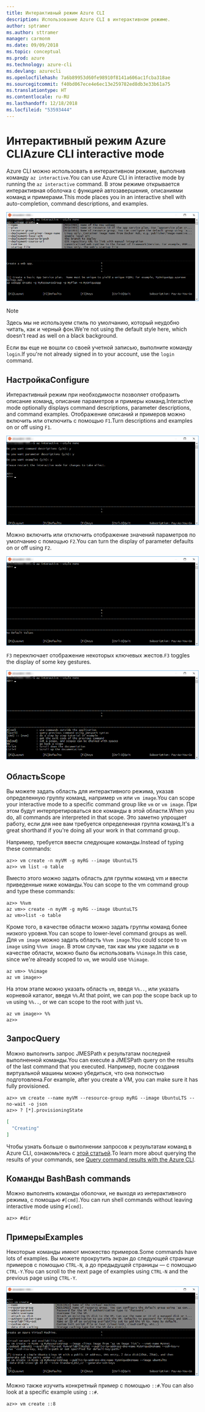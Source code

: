 ```yaml
---
title: Интерактивный режим Azure CLI
description: Использование Azure CLI в интерактивном режиме.
author: sptramer
ms.author: sttramer
manager: carmonm
ms.date: 09/09/2018
ms.topic: conceptual
ms.prod: azure
ms.technology: azure-cli
ms.devlang: azurecli
ms.openlocfilehash: 7a6b89953d60fe98910f8141a606ac1fcba318ae
ms.sourcegitcommit: f40bd067ece4e6ec13e259782ed8db3e33b61a75
ms.translationtype: HT
ms.contentlocale: ru-RU
ms.lasthandoff: 12/18/2018
ms.locfileid: "53593444"
---
```

# <a name="azure-cli-interactive-mode"></a><span data-ttu-id="6e254-103">Интерактивный режим Azure CLI</span><span class="sxs-lookup"><span data-stu-id="6e254-103">Azure CLI interactive mode</span></span>

<span data-ttu-id="6e254-104">Azure CLI можно использовать в интерактивном режиме, выполнив команду `az interactive`.</span><span class="sxs-lookup"><span data-stu-id="6e254-104">You can use Azure CLI in interactive mode by running the `az interactive` command.</span></span>
<span data-ttu-id="6e254-105">В этом режиме открывается интерактивная оболочка с функцией автозавершения, описаниями команд и примерами.</span><span class="sxs-lookup"><span data-stu-id="6e254-105">This mode places you in an interactive shell with auto-completion, command descriptions, and examples.</span></span>

![Интерактивный режим](./media/interactive-azure-cli/webapp-create.png)

> [!NOTE]
> <span data-ttu-id="6e254-107">Здесь мы не используем стиль по умолчанию, который неудобно читать, как и черный фон.</span><span class="sxs-lookup"><span data-stu-id="6e254-107">We're not using the default style here, which doesn't read as well on a black background.</span></span>

<span data-ttu-id="6e254-108">Если вы еще не вошли со своей учетной записью, выполните команду `login`.</span><span class="sxs-lookup"><span data-stu-id="6e254-108">If you're not already signed in to your account, use the `login` command.</span></span>

## <a name="configure"></a><span data-ttu-id="6e254-109">Настройка</span><span class="sxs-lookup"><span data-stu-id="6e254-109">Configure</span></span>

<span data-ttu-id="6e254-110">Интерактивный режим при необходимости позволяет отобразить описание команд, описание параметров и примеры команд.</span><span class="sxs-lookup"><span data-stu-id="6e254-110">Interactive mode optionally displays command descriptions, parameter descriptions, and command examples.</span></span>
<span data-ttu-id="6e254-111">Отображение описаний и примеров можно включить или отключить с помощью `F1`.</span><span class="sxs-lookup"><span data-stu-id="6e254-111">Turn descriptions and examples on or off using `F1`.</span></span>

![Описания и примеры](./media/interactive-azure-cli/descriptions-and-examples.png)

<span data-ttu-id="6e254-113">Можно включить или отключить отображение значений параметров по умолчанию с помощью `F2`.</span><span class="sxs-lookup"><span data-stu-id="6e254-113">You can turn the display of parameter defaults on or off using `F2`.</span></span>

![Значения по умолчанию](./media/interactive-azure-cli/defaults.png)

<span data-ttu-id="6e254-115">`F3` переключает отображение некоторых ключевых жестов.</span><span class="sxs-lookup"><span data-stu-id="6e254-115">`F3` toggles the display of some key gestures.</span></span>

![Жесты](./media/interactive-azure-cli/gestures.png)

## <a name="scope"></a><span data-ttu-id="6e254-117">Область</span><span class="sxs-lookup"><span data-stu-id="6e254-117">Scope</span></span>

<span data-ttu-id="6e254-118">Вы можете задать область для интерактивного режима, указав определенную группу команд, например `vm` или `vm image`.</span><span class="sxs-lookup"><span data-stu-id="6e254-118">You can scope your interactive mode to a specific command group like `vm` or `vm image`.</span></span>
<span data-ttu-id="6e254-119">При этом будут интерпретироваться все команды в этой области.</span><span class="sxs-lookup"><span data-stu-id="6e254-119">When you do, all commands are interpreted in that scope.</span></span>
<span data-ttu-id="6e254-120">Это заметно упрощает работу, если для нее вам требуется определенная группа команд.</span><span class="sxs-lookup"><span data-stu-id="6e254-120">It's a great shorthand if you're doing all your work in that command group.</span></span>

<span data-ttu-id="6e254-121">Например, требуется ввести следующие команды.</span><span class="sxs-lookup"><span data-stu-id="6e254-121">Instead of typing these commands:</span></span>

```azurecli
az>> vm create -n myVM -g myRG --image UbuntuLTS
az>> vm list -o table
```

<span data-ttu-id="6e254-122">Вместо этого можно задать область для группы команд vm и ввести приведенные ниже команды.</span><span class="sxs-lookup"><span data-stu-id="6e254-122">You can scope to the vm command group and type these commands:</span></span>

```azurecli
az>> %%vm
az vm>> create -n myVM -g myRG --image UbuntuLTS
az vm>>list -o table
```

<span data-ttu-id="6e254-123">Кроме того, в качестве области можно задать группы команд более низкого уровня.</span><span class="sxs-lookup"><span data-stu-id="6e254-123">You can scope to lower-level command groups as well.</span></span>
<span data-ttu-id="6e254-124">Для `vm image` можно задать область `%%vm image`.</span><span class="sxs-lookup"><span data-stu-id="6e254-124">You could scope to `vm image` using `%%vm image`.</span></span>
<span data-ttu-id="6e254-125">В этом случае, так как мы уже задали `vm` в качестве области, можно было бы использовать `%%image`.</span><span class="sxs-lookup"><span data-stu-id="6e254-125">In this case, since we're already scoped to `vm`, we would use `%%image`.</span></span>

```azurecli
az vm>> %%image
az vm image>>
```

<span data-ttu-id="6e254-126">На этом этапе можно указать область `vm`, введя `%%..`, или указать корневой каталог, введя `%%`.</span><span class="sxs-lookup"><span data-stu-id="6e254-126">At that point, we can pop the scope back up to `vm` using `%%..`, or we can scope to the root with just `%%`.</span></span>

```azurecli
az vm image>> %%
az>>
```

## <a name="query"></a><span data-ttu-id="6e254-127">Запрос</span><span class="sxs-lookup"><span data-stu-id="6e254-127">Query</span></span>

<span data-ttu-id="6e254-128">Можно выполнить запрос JMESPath к результатам последней выполненной команды.</span><span class="sxs-lookup"><span data-stu-id="6e254-128">You can execute a JMESPath query on the results of the last command that you executed.</span></span>
<span data-ttu-id="6e254-129">Например, после создания виртуальной машины можно убедиться, что она полностью подготовлена.</span><span class="sxs-lookup"><span data-stu-id="6e254-129">For example, after you create a VM, you can make sure it has fully provisioned.</span></span>

```azurecli
az>> vm create --name myVM --resource-group myRG --image UbuntuLTS --no-wait -o json
az>> ? [*].provisioningState
```

```json
[
  "Creating"
]
```

<span data-ttu-id="6e254-130">Чтобы узнать больше о выполнении запросов к результатам команд в Azure CLI, ознакомьтесь с [этой статьей](query-azure-cli.md).</span><span class="sxs-lookup"><span data-stu-id="6e254-130">To learn more about querying the results of your commands, see [Query command results with the Azure CLI](query-azure-cli.md).</span></span>

## <a name="bash-commands"></a><span data-ttu-id="6e254-131">Команды Bash</span><span class="sxs-lookup"><span data-stu-id="6e254-131">Bash commands</span></span>

<span data-ttu-id="6e254-132">Можно выполнять команды оболочки, не выходя из интерактивного режима, с помощью `#[cmd]`.</span><span class="sxs-lookup"><span data-stu-id="6e254-132">You can run shell commands without leaving interactive mode using `#[cmd]`.</span></span>

```azurecli
az>> #dir
```

## <a name="examples"></a><span data-ttu-id="6e254-133">Примеры</span><span class="sxs-lookup"><span data-stu-id="6e254-133">Examples</span></span>

<span data-ttu-id="6e254-134">Некоторые команды имеют множество примеров.</span><span class="sxs-lookup"><span data-stu-id="6e254-134">Some commands have lots of examples.</span></span>
<span data-ttu-id="6e254-135">Вы можете прокрутить экран до следующей странице примеров с помощью `CTRL-N`, а до предыдущей страницы — с помощью `CTRL-Y`.</span><span class="sxs-lookup"><span data-stu-id="6e254-135">You can scroll to the next page of examples using `CTRL-N` and the previous page using `CTRL-Y`.</span></span>

![Примеры](./media/interactive-azure-cli/examples.png)

<span data-ttu-id="6e254-137">Можно также изучить конкретный пример с помощью `::#`.</span><span class="sxs-lookup"><span data-stu-id="6e254-137">You can also look at a specific example using `::#`.</span></span>

```azurecli
az>> vm create ::8
```
